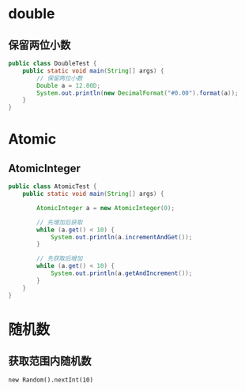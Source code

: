 # double

## 保留两位小数

```java
public class DoubleTest {
    public static void main(String[] args) {
        // 保留两位小数
        Double a = 12.00D;
        System.out.println(new DecimalFormat("#0.00").format(a));
    }
}
```

# Atomic

## AtomicInteger

```java
public class AtomicTest {
    public static void main(String[] args) {

        AtomicInteger a = new AtomicInteger(0);

        // 先增加后获取
        while (a.get() < 10) {
            System.out.println(a.incrementAndGet());
        }

        // 先获取后增加
        while (a.get() < 10) {
            System.out.println(a.getAndIncrement());
        }
    }
}
```




# 随机数


## 获取范围内随机数
```
new Random().nextInt(10)
```